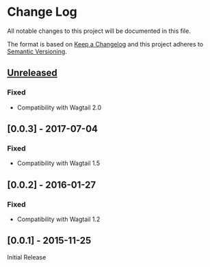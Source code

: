 # Change Log
All notable changes to this project will be documented in this file.

The format is based on [Keep a Changelog](http://keepachangelog.com/)
and this project adheres to [Semantic Versioning](http://semver.org/).

## [Unreleased]

### Fixed
- Compatibility with Wagtail 2.0

## [0.0.3] - 2017-07-04

### Fixed
- Compatibility with Wagtail 1.5

## [0.0.2] - 2016-01-27

### Fixed
- Compatibility with Wagtail 1.2

## [0.0.1] - 2015-11-25

Initial Release

[Unreleased]: https://github.com/springload/wagtailcommonblocks/compare/0.0.3...HEAD
[0.3]: https://github.com/springload/wagtailcommonblocks/compare/0.0.2...0.0.3
[0.2]: https://github.com/springload/wagtailcommonblocks/compare/0.0.1...0.0.2
[0.1]: https://github.com/springload/wagtailcommonblocks/compare/a9159c46ab8b6cf31213b9c97730fc5fd40c309c...0.0.1
